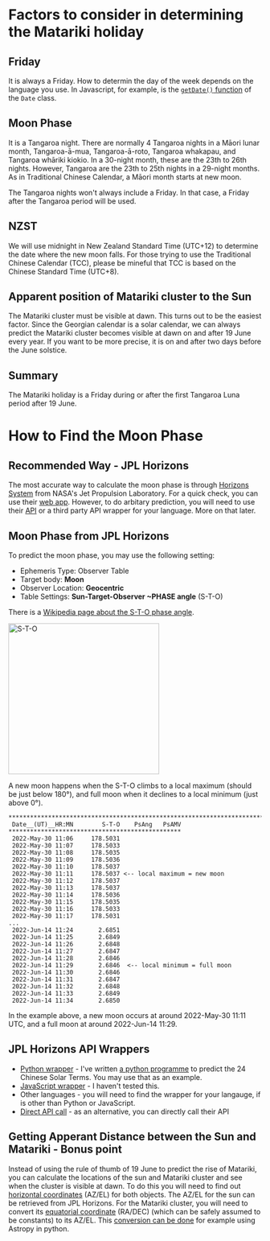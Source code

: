 # Factors to consider in determining the Matariki holiday
## Friday
It is always a Friday. How to determin the day of the week depends on the language you use. In Javascript, for example, is the [`getDate()` function](https://developer.mozilla.org/en-US/docs/Web/JavaScript/Reference/Global_Objects/Date/getDay) of the `Date` class. 
## Moon Phase
It is a Tangaroa night. There are normally 4 Tangaroa nights in a Māori lunar month, Tangaroa-ā-mua, Tangaroa-ā-roto, Tangaroa whakapau, and Tangaroa whāriki kiokio. In a 30-night month, these are the 23th to 26th nights. However, Tangaroa are the 23th to 25th nights in a 29-night months. As in Traditional Chinese Calendar, a Māori month starts at new moon.

The Tangaroa nights won't always include a Friday. In that case, a Friday after the Tangaroa period will be used.
## NZST 
We will use midnight in New Zealand Standard Time (UTC+12) to determine the date where the new moon falls. For those trying to use the Traditional Chinese Calendar (TCC), please be mineful that TCC is based on the Chinese Standard Time (UTC+8).
## Apparent position of Matariki cluster to the Sun
The Matariki cluster must be visible at dawn. This turns out to be the easiest factor. Since the Georgian calendar is a solar calendar, we can always predict the Matariki cluster becomes visible at dawn on and after 19 June every year.
If you want to be more precise, it is on and after two days before the June solstice.
## Summary
The Matariki holiday is a Friday during or after the first Tangaroa Luna period after 19 June.
# How to Find the Moon Phase
## Recommended Way - JPL Horizons
The most accurate way to calculate the moon phase is through [Horizons System](https://ssd.jpl.nasa.gov/horizons/) from NASA's Jet Propulsion Laboratory. For a quick check, you can use their [web app](https://ssd.jpl.nasa.gov/horizons/app.html). However, to do arbitary prediction, you will need to use their [API](https://ssd-api.jpl.nasa.gov/doc/horizons.html) or a third party API wrapper for your language. More on that later.
## Moon Phase from JPL Horizons
To predict the moon phase, you may use the following setting:
* Ephemeris Type: Observer Table
* Target body: **Moon**
* Observer Location: **Geocentric**
* Table Settings: **Sun-Target-Observer ~PHASE angle** (S-T-O) 

There is a [Wikipedia page about the S-T-O phase angle](https://en.wikipedia.org/wiki/Phase_angle_%28astronomy%29). 

<img src="https://upload.wikimedia.org/wikipedia/commons/thumb/9/9a/Phase_Angle_3.svg/1280px-Phase_Angle_3.svg.png" alt="S-T-O" width="300"/>

A new moon happens when the S-T-O climbs to a local maximum (should be just below 180°), and full moon when it declines to a local minimum (just above 0°).
```
*******************************************************************************
 Date__(UT)__HR:MN        S-T-O    PsAng   PsAMV
************************************************
 2022-May-30 11:06     178.5031
 2022-May-30 11:07     178.5033
 2022-May-30 11:08     178.5035
 2022-May-30 11:09     178.5036
 2022-May-30 11:10     178.5037
 2022-May-30 11:11     178.5037 <-- local maximum = new moon
 2022-May-30 11:12     178.5037
 2022-May-30 11:13     178.5037
 2022-May-30 11:14     178.5036
 2022-May-30 11:15     178.5035
 2022-May-30 11:16     178.5033
 2022-May-30 11:17     178.5031
...
 2022-Jun-14 11:24       2.6851
 2022-Jun-14 11:25       2.6849
 2022-Jun-14 11:26       2.6848
 2022-Jun-14 11:27       2.6847
 2022-Jun-14 11:28       2.6846
 2022-Jun-14 11:29       2.6846  <-- local minimum = full moon
 2022-Jun-14 11:30       2.6846
 2022-Jun-14 11:31       2.6847
 2022-Jun-14 11:32       2.6848
 2022-Jun-14 11:33       2.6849
 2022-Jun-14 11:34       2.6850
```
In the example above, a new moon occurs at around 2022-May-30 11:11 UTC, and a full moon at around 2022-Jun-14 11:29.
## JPL Horizons API Wrappers
* [Python wrapper](https://astroquery.readthedocs.io/en/latest/jplhorizons/jplhorizons.html) - I've written [a python programme](https://github.com/kumkee/solarterms) to predict the 24 Chinese Solar Terms. You may use that as an example.
* [JavaScript wrapper](https://github.com/zachfejes/js-horizons) - I haven't tested this.
* Other languages - you will need to find the wrapper for your langauge, if is other than Python or JavaScript. 
* [Direct API call](https://ssd-api.jpl.nasa.gov/doc/horizons.html) - as an alternative, you can directly call their API

## Getting Apperant Distance between the Sun and Matariki - Bonus point
Instead of using the rule of thumb of 19 June to predict the rise of Matariki, you can calculate the locations of the sun and Matariki cluster and see when the cluster is visible at dawn. 
To do this you will need to find out [horizontal coordinates](https://en.wikipedia.org/wiki/Horizontal_coordinate_system) (AZ/EL) for both objects. The AZ/EL for the sun can be retrieved from JPL Horizons. For the Matariki cluster, you will need to convert its [equatorial coordinate](https://en.wikipedia.org/wiki/Equatorial_coordinate_system) (RA/DEC) (which can be safely assumed to be constants) to its AZ/EL. This [conversion can be done](https://gist.github.com/dokeeffe/18857db66dbabc14679c20a8560e2cd6) for example using Astropy in python.

